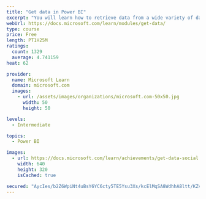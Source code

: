```yaml
---
title: "Get data in Power BI"
excerpt: "You will learn how to retrieve data from a wide variety of data sources, including Microsoft Excel, relational databases, and NoSQL data stores. You will also learn how to improve performance while retrieving data."
webUrl: https://docs.microsoft.com/learn/modules/get-data/
type: course
price: Free
length: PT1H25M
ratings:
  count: 1329
  average: 4.741159
heat: 62

provider:
  name: Microsoft Learn
  domain: microsoft.com
  images:
    - url: /assets/images/organizations/microsoft.com-50x50.jpg
      width: 50
      height: 50

levels:
  - Intermediate

topics:
  - Power BI

images:
  - url: https://docs.microsoft.com/learn/achievements/get-data-social.png
    width: 640
    height: 320
    isCached: true

secured: "AycIes/b2Z6WpiNt4uBsY6YC6cty5TE5Ysu3Xs/kcElMqSA8WdhhA8ltt/KZvnaOzu5y+liX3OaYvMkFHqhe75zzP1J/Wnq+sQfEzhJx4d96s0r3DE8lF4ZMEV/qXq9a3i1Igpl6f8aS3ztHtkm8wLhE2qLHMdcwmT6KuJJZNs5cGdowvRW94fvFpmnUrBMT3p6y0WL7jYkmJpSQqFKK+9FMBoWMewJhxX4v5BRe0NtyfquBnese6H6ZwFOT+DxiCIkXcUYNG0j9rihZbYhuw4xid926QYL2mx9zMlphh0KsNTk5aetiqtm8gxTxMtRrKsUN/q0k1G9TOmVaFdyEgmgGqek128rTXgKa8CAbamZ8zcvE6SoRtyRlK22BeX9mJfMRCRAlnEG9gdTCT7mJtQgwfvKaOMUAf6U2ghnexc8=;AZ8cBms71dqrUfFUEJd1Yw=="
---
```


